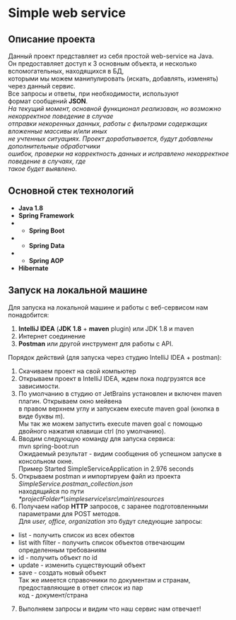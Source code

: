 # Simple web service  
## Описание проекта  
Данный проект представляет из себя простой web-service на Java.  
Он предоставляет доступ к 3 основным объекта, и несколько вспомогательных, находящихся в БД,  
которыми мы можем манипулировать (искать, добавлять, изменять) через данный сервис.  
Все запросы и ответы, при необходимости, используют  
формат сообщений **JSON**.  
*На текущий момент, основной функционал реализован, но возможно некорректное поведение в случае  
отправки некоренных данных, работы с фильтрами содержащих вложенные массивы и/или иных  
не учтенных ситуациях. Проект дорабатывается, будут добавлены дополнительные обработчики  
ошибок, проверки на корректность данных и исправлено некорректное поведение в случаях, где  
такое будет выявлено.*  
## Основной стек технологий  
+ **Java 1.8**  
+ **Spring Framework**  
+ - **Spring Boot**  
+ - **Spring Data**  
+ - **Spring AOP**  
+ **Hibernate**  

## Запуск на локальной машине  
Для запуска на локальной машине и работы с веб-сервисом нам понадобится:  
1. **IntelliJ IDEA** (**JDK 1.8** + **maven** plugin) или JDK 1.8 и maven  
2. Интернет соединение  
3. **Postman** или другой инструмент для работы с API.  

Порядок действий (для запуска через студию IntelliJ IDEA + postman):  
1. Скачиваем проект на свой компьютер  
2. Открываем проект в IntelliJ IDEA, ждем пока подгрузятся все зависимости.  
3. По умолчанию в студию от JetBrains установлен и включен maven плагин. Открываем окно мейвена  
в правом верхнем углу и запускаем execute maven goal (кнопка в виде буквы m).  
Мы так же можем запустить execute maven goal с помощью двойного нажатия клавиши ctrl (по умолчанию).  
4. Вводим следующую команду для запуска сервиса:  
	mvn spring-boot:run  
Ожидаемый результат - видим сообщения об успешном запуске в консольном окне.  
Пример Started SimpleServiceApplication in 2.976 seconds  
5. Открываем postman и импортируем файл из проекта *SimpleService.postman_collection.json*  
находящийся по пути *\*projectFolder\*\simpleservice\src\main\resources*  
6. Получаем набор **HTTP** запросов, с заранее подготовленными параметрами для POST методов.  
Для *user, office, organization* это будут следующие запросы:  
+ list - получить список из всех обектов  
+ list with filter - получить список объектов отвечающим определенным требованиям  
+ id - получить объект по id  
+ update - изменить существующий объект  
+ save - создать новый объект  
Так же имеется справочники по документам и странам, предоставляющие в ответ список из пар  
код - документ/страна
7. Выполняем запросы и видим что наш сервис нам отвечает!  
